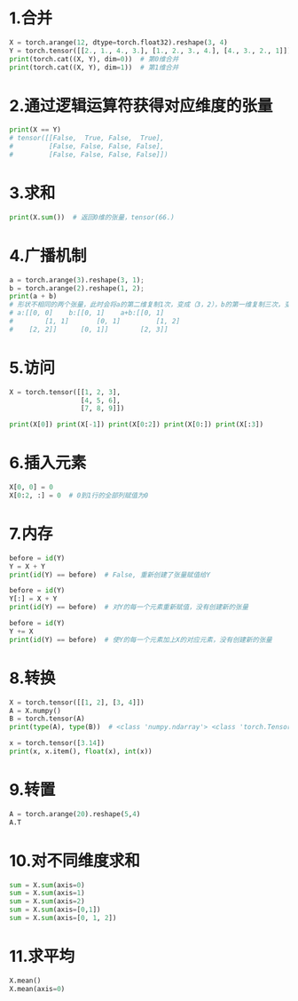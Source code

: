 # 1.合并
```python
X = torch.arange(12, dtype=torch.float32).reshape(3, 4)
Y = torch.tensor([[2., 1., 4., 3.], [1., 2., 3., 4.], [4., 3., 2., 1]])
print(torch.cat((X, Y), dim=0))  # 第0维合并
print(torch.cat((X, Y), dim=1))  # 第1维合并
```

# 2.通过逻辑运算符获得对应维度的张量
```python
print(X == Y)  
# tensor([[False,  True, False,  True],
#         [False, False, False, False],
#         [False, False, False, False]])
```

# 3.求和
```python
print(X.sum())  # 返回0维的张量，tensor(66.)
```

# 4.广播机制
```python
a = torch.arange(3).reshape(3, 1);
b = torch.arange(2).reshape(1, 2);
print(a + b)  
# 形状不相同的两个张量，此时会将a的第二维复制1次，变成（3，2），b的第一维复制三次，变成（3，2）
# a:[[0, 0]    b:[[0, 1]    a+b:[[0, 1]
#		 [1, 1]       [0, 1]         [1, 2]
#    [2, 2]]      [0, 1]]        [2, 3]]
```

# 5.访问
```python
X = torch.tensor([[1, 2, 3],
                  [4, 5, 6],
                  [7, 8, 9]])

print(X[0]) print(X[-1]) print(X[0:2]) print(X[0:]) print(X[:3])
```

# 6.插入元素
```python
X[0, 0] = 0
X[0:2, :] = 0  # 0到1行的全部列赋值为0
```

# 7.内存
```python
before = id(Y)
Y = X + Y
print(id(Y) == before)  # False, 重新创建了张量赋值给Y

before = id(Y)
Y[:] = X + Y
print(id(Y) == before)  # 对Y的每一个元素重新赋值，没有创建新的张量

before = id(Y)
Y += X
print(id(Y) == before)  # 使Y的每一个元素加上X的对应元素，没有创建新的张量
```

# 8.转换
```python
X = torch.tensor([[1, 2], [3, 4]])
A = X.numpy()
B = torch.tensor(A)
print(type(A), type(B))  # <class 'numpy.ndarray'> <class 'torch.Tensor'>

x = torch.tensor([3.14])
print(x, x.item(), float(x), int(x))
```

# 9.转置
```python
A = torch.arange(20).reshape(5,4)
A.T
```

# 10.对不同维度求和
```python
sum = X.sum(axis=0)
sum = X.sum(axis=1)
sum = X.sum(axis=2)
sum = X.sum(axis=[0,1])
sum = X.sum(axis=[0, 1, 2])
```

# 11.求平均
```python
X.mean()
X.mean(axis=0)
```
